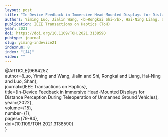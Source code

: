 ```yaml
---
layout: post
title: "In-Device Feedback in Immersive Head-Mounted Displays for Distance Perception During Teleoperation of Unmanned Ground Vehicles"
authors: Yiming Luo, Jialin Wang, <b>Rongkai Shi</b>, Hai-Ning Liang, and Shan Luo
publication: IEEE Transactions on Haptics (ToH)
year: 2021
doi: https://doi.org/10.1109/TOH.2021.3138590
pubtype: journal
slug: yiming-indevice21
indexnum: 8
index: "[J4]"
video: ""
---
```


@ARTICLE{9664257,<br/>
author={Luo, Yiming and Wang, Jialin and Shi, Rongkai and Liang, Hai-Ning and Luo, Shan},<br/>
journal={IEEE Transactions on Haptics},<br/>
title={In-Device Feedback in Immersive Head-Mounted Displays for Distance Perception During Teleoperation of Unmanned Ground Vehicles},<br/>
year={2022},<br/>
volume={15},<br/>
number={1},<br/>
pages={79-84},<br/>
doi={10.1109/TOH.2021.3138590}<br/>
}